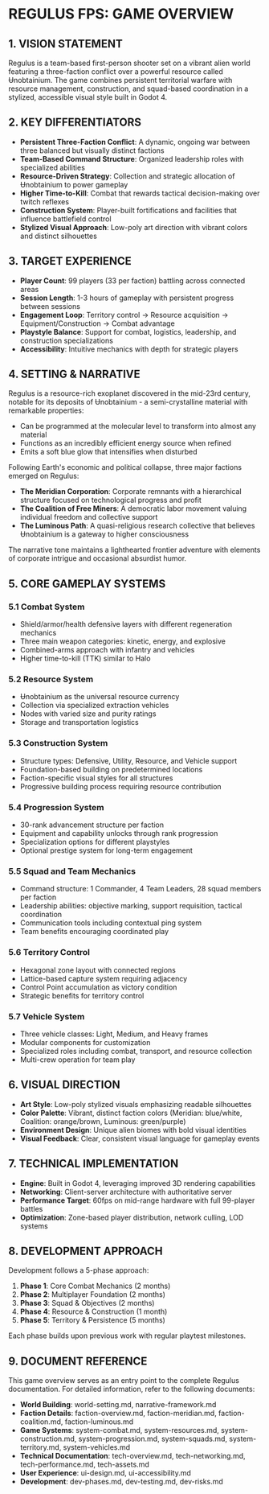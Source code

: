 # REGULUS FPS: GAME OVERVIEW

## 1. VISION STATEMENT

Regulus is a team-based first-person shooter set on a vibrant alien world featuring a three-faction conflict over a powerful resource called Ʉnobtainium. The game combines persistent territorial warfare with resource management, construction, and squad-based coordination in a stylized, accessible visual style built in Godot 4.

## 2. KEY DIFFERENTIATORS

- **Persistent Three-Faction Conflict**: A dynamic, ongoing war between three balanced but visually distinct factions
- **Team-Based Command Structure**: Organized leadership roles with specialized abilities
- **Resource-Driven Strategy**: Collection and strategic allocation of Ʉnobtainium to power gameplay
- **Higher Time-to-Kill**: Combat that rewards tactical decision-making over twitch reflexes
- **Construction System**: Player-built fortifications and facilities that influence battlefield control
- **Stylized Visual Approach**: Low-poly art direction with vibrant colors and distinct silhouettes

## 3. TARGET EXPERIENCE

- **Player Count**: 99 players (33 per faction) battling across connected areas
- **Session Length**: 1-3 hours of gameplay with persistent progress between sessions
- **Engagement Loop**: Territory control → Resource acquisition → Equipment/Construction → Combat advantage
- **Playstyle Balance**: Support for combat, logistics, leadership, and construction specializations
- **Accessibility**: Intuitive mechanics with depth for strategic players

## 4. SETTING & NARRATIVE

Regulus is a resource-rich exoplanet discovered in the mid-23rd century, notable for its deposits of Ʉnobtainium - a semi-crystalline material with remarkable properties:
- Can be programmed at the molecular level to transform into almost any material
- Functions as an incredibly efficient energy source when refined
- Emits a soft blue glow that intensifies when disturbed

Following Earth's economic and political collapse, three major factions emerged on Regulus:

- **The Meridian Corporation**: Corporate remnants with a hierarchical structure focused on technological progress and profit
- **The Coalition of Free Miners**: A democratic labor movement valuing individual freedom and collective support
- **The Luminous Path**: A quasi-religious research collective that believes Ʉnobtainium is a gateway to higher consciousness

The narrative tone maintains a lighthearted frontier adventure with elements of corporate intrigue and occasional absurdist humor.

## 5. CORE GAMEPLAY SYSTEMS

### 5.1 Combat System
- Shield/armor/health defensive layers with different regeneration mechanics
- Three main weapon categories: kinetic, energy, and explosive
- Combined-arms approach with infantry and vehicles
- Higher time-to-kill (TTK) similar to Halo

### 5.2 Resource System
- Ʉnobtainium as the universal resource currency
- Collection via specialized extraction vehicles
- Nodes with varied size and purity ratings
- Storage and transportation logistics

### 5.3 Construction System
- Structure types: Defensive, Utility, Resource, and Vehicle support
- Foundation-based building on predetermined locations
- Faction-specific visual styles for all structures
- Progressive building process requiring resource contribution

### 5.4 Progression System
- 30-rank advancement structure per faction
- Equipment and capability unlocks through rank progression
- Specialization options for different playstyles
- Optional prestige system for long-term engagement

### 5.5 Squad and Team Mechanics
- Command structure: 1 Commander, 4 Team Leaders, 28 squad members per faction
- Leadership abilities: objective marking, support requisition, tactical coordination
- Communication tools including contextual ping system
- Team benefits encouraging coordinated play

### 5.6 Territory Control
- Hexagonal zone layout with connected regions
- Lattice-based capture system requiring adjacency
- Control Point accumulation as victory condition
- Strategic benefits for territory control

### 5.7 Vehicle System
- Three vehicle classes: Light, Medium, and Heavy frames
- Modular components for customization
- Specialized roles including combat, transport, and resource collection
- Multi-crew operation for team play

## 6. VISUAL DIRECTION

- **Art Style**: Low-poly stylized visuals emphasizing readable silhouettes
- **Color Palette**: Vibrant, distinct faction colors (Meridian: blue/white, Coalition: orange/brown, Luminous: green/purple)
- **Environment Design**: Unique alien biomes with bold visual identities
- **Visual Feedback**: Clear, consistent visual language for gameplay events

## 7. TECHNICAL IMPLEMENTATION

- **Engine**: Built in Godot 4, leveraging improved 3D rendering capabilities
- **Networking**: Client-server architecture with authoritative server
- **Performance Target**: 60fps on mid-range hardware with full 99-player battles
- **Optimization**: Zone-based player distribution, network culling, LOD systems

## 8. DEVELOPMENT APPROACH

Development follows a 5-phase approach:

1. **Phase 1**: Core Combat Mechanics (2 months)
2. **Phase 2**: Multiplayer Foundation (2 months)
3. **Phase 3**: Squad & Objectives (2 months)
4. **Phase 4**: Resource & Construction (1 month)
5. **Phase 5**: Territory & Persistence (5 months)

Each phase builds upon previous work with regular playtest milestones.

## 9. DOCUMENT REFERENCE

This game overview serves as an entry point to the complete Regulus documentation. For detailed information, refer to the following documents:

- **World Building**: world-setting.md, narrative-framework.md
- **Faction Details**: faction-overview.md, faction-meridian.md, faction-coalition.md, faction-luminous.md
- **Game Systems**: system-combat.md, system-resources.md, system-construction.md, system-progression.md, system-squads.md, system-territory.md, system-vehicles.md
- **Technical Documentation**: tech-overview.md, tech-networking.md, tech-performance.md, tech-assets.md
- **User Experience**: ui-design.md, ui-accessibility.md
- **Development**: dev-phases.md, dev-testing.md, dev-risks.md